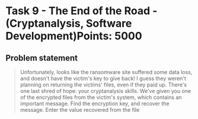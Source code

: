 # Task 9 - The End of the Road - (Cryptanalysis, Software Development)Points: 5000

## Problem statement

> Unfortunately, looks like the ransomware site suffered some data loss, and doesn't have the victim's key to give back! I guess they weren't planning on returning the victims' files, even if they paid up.
> There's one last shred of hope: your cryptanalysis skills. We've given you one of the encrypted files from the victim's system, which contains an important message. Find the encryption key, and recover the message.
> Enter the value recovered from the file
